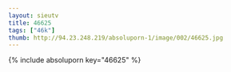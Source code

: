 ```yaml
--- 
layout: sieutv
title: 46625
tags: ["46k"]
thumb: http://94.23.248.219/absoluporn-1/image/002/46625.jpg
---
```

{% include absoluporn key="46625" %} 
